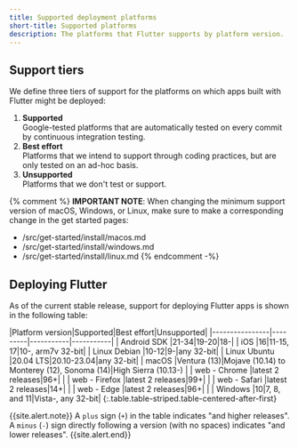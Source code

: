 ```yaml
---
title: Supported deployment platforms
short-title: Supported platforms
description: The platforms that Flutter supports by platform version.
---
```


## Support tiers

We define three tiers of support for the platforms on
which apps built with Flutter might be deployed:

1. **Supported**<br>
   Google-tested platforms that
   are automatically tested on every commit
   by continuous integration testing.
1. **Best effort**<br>
   Platforms that we intend to support through
   coding practices,
   but are only tested on an ad-hoc basis.
1. **Unsupported**<br>
   Platforms that we don't test or support.
   
{% comment %}
**IMPORTANT NOTE**:
When changing the minimum support version of macOS, Windows, or Linux,
make sure to make a corresponding change in the get started pages:
  * /src/get-started/install/macos.md
  * /src/get-started/install/windows.md
  * /src/get-started/install/linux.md
{% endcomment -%}


## Deploying Flutter

As of the current stable release,
support for deploying Flutter apps is shown in the
following table:

<div class="table-wrapper" markdown="1">
|Platform version|Supported|Best effort|Unsupported|
|----------------|---------|-----------|-----------|
| Android SDK    |21-34|19-20|18-|
| iOS            |16|11-15, 17|10-, arm7v 32-bit|
| Linux Debian   |10-12|9-|any 32-bit|
| Linux Ubuntu   |20.04 LTS|20.10-23.04|any 32-bit|
| macOS          |Ventura (13)|Mojave (10.14) to Monterey (12), Sonoma (14)|High Sierra (10.13-) |
| web - Chrome   |latest 2 releases|96+| |
| web - Firefox  |latest 2 releases|99+| |
| web - Safari   |latest 2 releases|14+| |
| web - Edge     |latest 2 releases|96+| |
| Windows        |10|7, 8, and 11|Vista-, any 32-bit|
{:.table.table-striped.table-centered-after-first}
</div>

{{site.alert.note}}
  A `plus` sign (`+`) in the table indicates "and higher releases".
  A `minus` (`-`) sign directly following a version (with no spaces)
  indicates "and lower releases".
{{site.alert.end}}
